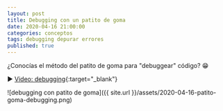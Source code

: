 ```yaml
---
layout: post
title: Debugging con un patito de goma
date: 2020-04-16 21:00:00
categories: conceptos
tags: debugging depurar errores
published: true
---
```



¿Conocías el método del patito de goma para "debuggear" código? 😁

▶️ [Video: debugging](www.youtube.com/watch?v=5W14n0PjfyI){:target="_blank"}

![debugging con patito de goma]({{ site.url }}/assets/2020-04-16-patito-goma-debugging.png)
